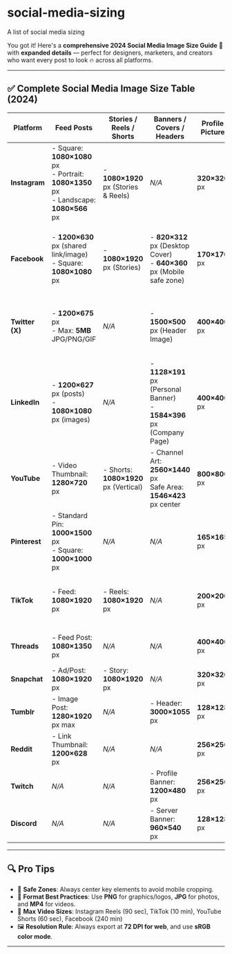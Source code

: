 # social-media-sizing
A list of social media sizing

You got it! Here's a **comprehensive 2024 Social Media Image Size Guide** 📐 with **expanded details** — perfect for designers, marketers, and creators who want every post to look 🔥 across all platforms.

---

## ✅ **Complete Social Media Image Size Table (2024)**

| **Platform**     | **Feed Posts**                                         | **Stories / Reels / Shorts**         | **Banners / Covers / Headers**                          | **Profile Picture**       | **Extras**                                                                 |
|------------------|--------------------------------------------------------|--------------------------------------|----------------------------------------------------------|----------------------------|-----------------------------------------------------------------------------|
| **Instagram**    | - Square: **1080×1080** px  <br> - Portrait: **1080×1350** px  <br> - Landscape: **1080×566** px | - **1080×1920** px (Stories & Reels) | *N/A*                                                   | **320×320** px             | - Carousel: Same as post size <br> - Thumbnail crop: center-focused        |
| **Facebook**     | - **1200×630** px (shared link/image) <br> - Square: **1080×1080** px | - **1080×1920** px (Stories)         | - **820×312** px (Desktop Cover) <br> - **640×360** px (Mobile safe zone) | **170×170** px             | - Event Cover: **1200×628** px <br> - Group Cover: **1640×856** px         |
| **Twitter (X)**  | - **1200×675** px <br> - Max: **5MB** JPG/PNG/GIF      | *N/A*                                | - **1500×500** px (Header Image)                         | **400×400** px             | - Link preview image: **800×418** px or **800×320** px                     |
| **LinkedIn**     | - **1200×627** px (posts) <br> - **1080×1080** px (images) | *N/A*                                | - **1128×191** px (Personal Banner) <br> - **1584×396** px (Company Page) | **400×400** px             | - Shared link thumbnail: **1200×627** px                                   |
| **YouTube**      | - Video Thumbnail: **1280×720** px                     | - Shorts: **1080×1920** px (Vertical) | - Channel Art: **2560×1440** px <br> Safe Area: **1546×423** px center    | **800×800** px             | - Min channel banner upload: **2048×1152** px                              |
| **Pinterest**    | - Standard Pin: **1000×1500** px <br> - Square: **1000×1000** px | *N/A*                                | *N/A*                                                   | **165×165** px             | - Board cover: **222×150** px                                              |
| **TikTok**       | - Feed: **1080×1920** px                               | - Reels: **1080×1920** px            | *N/A*                                                   | **200×200** px             | - Video thumbnail: Keep subject centered, no overlay                       |
| **Threads**      | - Feed Post: **1080×1350** px                          | *N/A*                                | *N/A*                                                   | **400×400** px             | - Similar to Instagram, optimize for mobile                                |
| **Snapchat**     | - Ad/Post: **1080×1920** px                            | - Story: **1080×1920** px            | *N/A*                                                   | **320×320** px             | - Geofilter: **1080×2340** px                                              |
| **Tumblr**       | - Image Post: **1280×1920** px max                     | *N/A*                                | - Header: **3000×1055** px                              | **128×128** px             | - Animated GIFs: max 3MB                                                   |
| **Reddit**       | - Link Thumbnail: **1200×628** px                      | *N/A*                                | *N/A*                                                   | **256×256** px             | - Banner: **1920×384** px (Subreddit)                                      |
| **Twitch**       | *N/A*                                                  | *N/A*                                | - Profile Banner: **1200×480** px                       | **256×256** px             | - Offline Banner: **1920×1080** px                                         |
| **Discord**      | *N/A*                                                  | *N/A*                                | - Server Banner: **960×540** px                         | **128×128** px             | - Invite splash: **1920×1080** px                                          |

---

## 🔍 **Pro Tips**
- 📱 **Safe Zones**: Always center key elements to avoid mobile cropping.
- 💾 **Format Best Practices**: Use **PNG** for graphics/logos, **JPG** for photos, and **MP4** for videos.
- 🎥 **Max Video Sizes**: Instagram Reels (90 sec), TikTok (10 min), YouTube Shorts (60 sec), Facebook (240 min)
- 🖼️ **Resolution Rule**: Always export at **72 DPI for web**, and use **sRGB color mode**.

---
